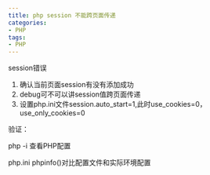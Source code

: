 ```yaml
---
title: php session 不能跨页面传递
categories: 
- PHP
tags:
- PHP
---
```




session错误

1. 确认当前页面session有没有添加成功
2. debug可不可以讲session值跨页面传递
3. 设置php.ini文件session.auto_start=1,此时use_cookies=0，use_only_cookies=0

验证：

php -i 查看PHP配置

php.ini phpinfo()对比配置文件和实际环境配置

